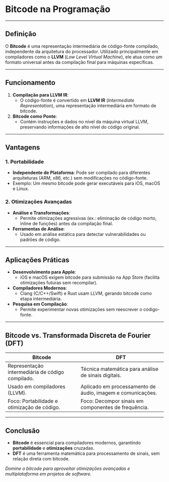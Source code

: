 # Bitcode na Programação

---

## Definição

O **Bitcode** é uma representação intermediária de código-fonte compilado, independente da arquitetura do processador. Utilizado principalmente em compiladores como o **LLVM** (_Low Level Virtual Machine_), ele atua como um formato universal antes da compilação final para máquinas específicas.

---

## Funcionamento

1. **Compilação para LLVM IR**:
   - O código-fonte é convertido em **LLVM IR** (_Intermediate Representation_), uma representação intermediária em formato de bitcode.
2. **Bitcode como Ponte**:
   - Contém instruções e dados no nível da máquina virtual LLVM, preservando informações de alto nível do código original.

---

## Vantagens

### 1. Portabilidade

- **Independente de Plataforma**: Pode ser compilado para diferentes arquiteturas (ARM, x86, etc.) sem modificações no código-fonte.
- Exemplo: Um mesmo bitcode pode gerar executáveis para iOS, macOS e Linux.

### 2. Otimizações Avançadas

- **Análise e Transformações**:
  - Permite otimizações agressivas (ex.: eliminação de código morto, inline de funções) antes da compilação final.
- **Ferramentas de Análise**:
  - Usado em análise estática para detectar vulnerabilidades ou padrões de código.

---

## Aplicações Práticas

- **Desenvolvimento para Apple**:
  - iOS e macOS exigem bitcode para submissão na App Store (facilita otimizações futuras sem recompilar).
- **Compiladores Modernos**:
  - Clang (C/C++/Swift) e Rust usam LLVM, gerando bitcode como etapa intermediária.
- **Pesquisa em Compilação**:
  - Permite experimentar novas otimizações sem reescrever o código-fonte.

---

## Bitcode vs. Transformada Discreta de Fourier (DFT)

| **Bitcode**                                      | **DFT**                                                    |
| ------------------------------------------------ | ---------------------------------------------------------- |
| Representação intermediária de código compilado. | Técnica matemática para análise de sinais digitais.        |
| Usado em compiladores (LLVM).                    | Aplicado em processamento de áudio, imagem e comunicações. |
| Foco: Portabilidade e otimização de código.      | Foco: Decompor sinais em componentes de frequência.        |

---

## Conclusão

- **Bitcode** é essencial para compiladores modernos, garantindo **portabilidade** e **otimizações** cruzadas.
- **DFT** é uma ferramenta matemática para processamento de sinais, sem relação direta com bitcode.

_Domine o bitcode para aproveitar otimizações avançadas e multiplataforma em projetos de software._

